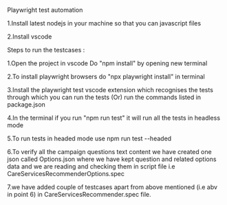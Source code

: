 
Playwright test automation

1.Install latest nodejs in your machine so that you can javascript files 

2.Install vscode

Steps to run the testcases :

1.Open the project in vscode Do "npm install" by opening new terminal 

2.To install playwright browsers do "npx playwright install" in terminal

3.Install the playwright test vscode extension which recognises the tests through which you can run the tests (Or) run the commands listed in package.json 

4.In the terminal if you run "npm run test" it will run all the tests in headless mode 

5.To run tests in headed mode use npm run test --headed

6.To verify all the campaign questions text content we have created one json called Options.json where we have kept question and related options data and we are reading and checking them in script file i.e CareServicesRecommenderOptions.spec 

7.we have added couple of testcases apart from above mentioned (i.e abv in point 6) in CareServicesRecommender.spec file.
